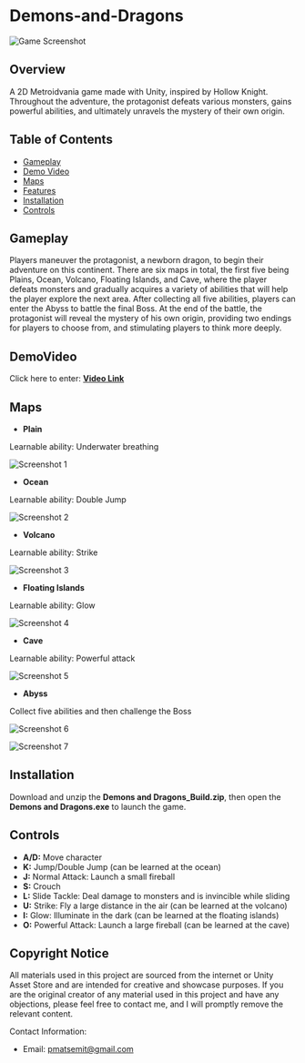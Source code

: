 # Demons-and-Dragons

![Game Screenshot](https://songjc-portfolio-1323252154.cos.ap-shanghai.myqcloud.com/demons_and_dragons_1.png)

## Overview

A 2D Metroidvania game made with Unity, inspired by Hollow Knight. Throughout the adventure, the protagonist defeats various monsters, gains powerful abilities, and ultimately unravels the mystery of their own origin.

## Table of Contents
- [Gameplay](#gameplay)
- [Demo Video](#demovideo)
- [Maps](#maps)
- [Features](#features)
- [Installation](#installation)
- [Controls](#controls)

## Gameplay

Players maneuver the protagonist, a newborn dragon, to begin their adventure on this continent. There are six maps in total, the first five being Plains, Ocean, Volcano, Floating Islands, and Cave, where the player defeats monsters and gradually acquires a variety of abilities that will help the player explore the next area. After collecting all five abilities, players can enter the Abyss to battle the final Boss. At the end of the battle, the protagonist will reveal the mystery of his own origin, providing two endings for players to choose from, and stimulating players to think more deeply.

## DemoVideo

Click here to enter: [**Video Link**](https://www.feicut.com/case-link/#/1739589703852216322)

## Maps

- **Plain**

Learnable ability: Underwater breathing

![Screenshot 1](https://songjc-portfolio-1323252154.cos.ap-shanghai.myqcloud.com/demons_and_dragons_2.png)

- **Ocean**

Learnable ability: Double Jump

![Screenshot 2](https://songjc-portfolio-1323252154.cos.ap-shanghai.myqcloud.com/demons_and_dragons_3.png)

- **Volcano**

Learnable ability: Strike

![Screenshot 3](https://songjc-portfolio-1323252154.cos.ap-shanghai.myqcloud.com/demons_and_dragons_4.png)

- **Floating Islands**

Learnable ability: Glow

![Screenshot 4](https://songjc-portfolio-1323252154.cos.ap-shanghai.myqcloud.com/demons_and_dragons_5.png)

- **Cave**

Learnable ability: Powerful attack

![Screenshot 5](https://songjc-portfolio-1323252154.cos.ap-shanghai.myqcloud.com/demons_and_dragons_6.png)

- **Abyss**

Collect five abilities and then challenge the Boss

![Screenshot 6](https://songjc-portfolio-1323252154.cos.ap-shanghai.myqcloud.com/demons_and_dragons_7.png)

![Screenshot 7](https://songjc-portfolio-1323252154.cos.ap-shanghai.myqcloud.com/demons_and_dragons_8.png)

## Installation

Download and unzip the **Demons and Dragons_Build.zip**, then open the **Demons and Dragons.exe** to launch the game.

## Controls

- **A/D:** Move character
- **K:** Jump/Double Jump (can be learned at the ocean)
- **J:** Normal Attack: Launch a small fireball
- **S:** Crouch
- **L:** Slide Tackle: Deal damage to monsters and is invincible while sliding
- **U:** Strike: Fly a large distance in the air (can be learned at the volcano)
- **I:** Glow: Illuminate in the dark (can be learned at the floating islands)
- **O:** Powerful Attack: Launch a large fireball (can be learned at the cave)

## Copyright Notice

All materials used in this project are sourced from the internet or Unity Asset Store and are intended for creative and showcase purposes. If you are the original creator of any material used in this project and have any objections, please feel free to contact me, and I will promptly remove the relevant content.

Contact Information:
- Email: pmatsemit@gmail.com